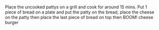 Place the uncooked pattys on a grill and cook for around 15 mins.
Put 1 piece of bread on a plate and put the patty on the bread, place the cheese on the patty then place the last piece of bread on top then BOOM! cheese burger
